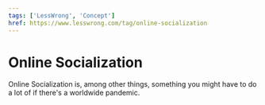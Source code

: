 ```yaml
---
tags: ['LessWrong', 'Concept']
href: https://www.lesswrong.com/tag/online-socialization
---
```


# Online Socialization
Online Socialization is, among other things, something you might have to do a lot of if there's a worldwide pandemic.

